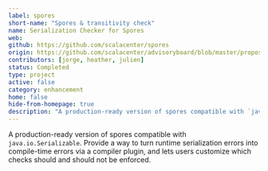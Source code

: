 ```yaml
---
label: spores
short-name: "Spores & transitivity check"
name: Serialization Checker for Spores
web:
github: https://github.com/scalacenter/spores
origin: https://github.com/scalacenter/advisoryboard/blob/master/proposals/006-compile-time-serializibility-check.md
contributors: [jorge, heather, julien]
status: Completed
type: project
active: false
category: enhancement
home: false
hide-from-homepage: true
description: "A production-ready version of spores compatible with `java.io.Serializable`."
---
```


A production-ready version of spores compatible with `java.io.Serializable`. Provide a way to turn runtime serialization errors
into compile-time errors via a compiler plugin, and lets users customize which
checks should and should not be enforced.
